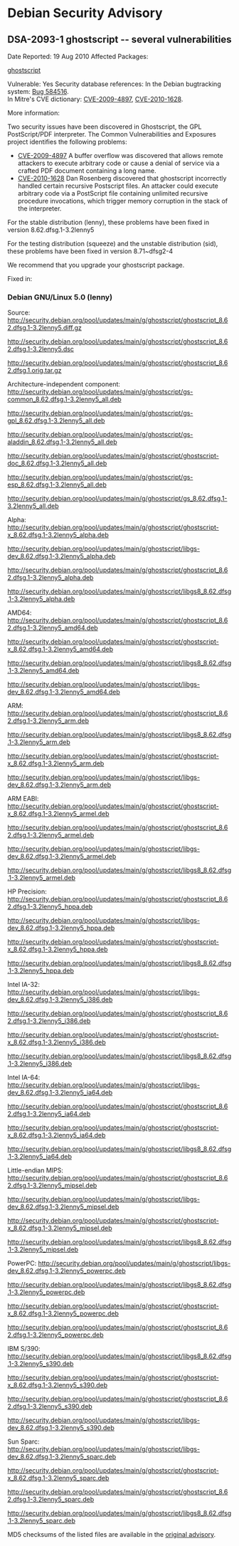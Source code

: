 
Debian Security Advisory
========================


DSA-2093-1 ghostscript -- several vulnerabilities
-------------------------------------------------



Date Reported:
19 Aug 2010
Affected Packages:

[ghostscript](https://packages.debian.org/src:ghostscript)

Vulnerable:
Yes
Security database references:
In the Debian bugtracking system: [Bug 584516](https://bugs.debian.org/cgi-bin/bugreport.cgi?bug=584516).  
In Mitre's CVE dictionary: [CVE-2009-4897](https://security-tracker.debian.org/tracker/CVE-2009-4897), [CVE-2010-1628](https://security-tracker.debian.org/tracker/CVE-2010-1628).  

More information:

Two security issues have been discovered in Ghostscript, the GPL
PostScript/PDF interpreter. The Common Vulnerabilities and Exposures
project identifies the following problems:


* [CVE-2009-4897](https://security-tracker.debian.org/tracker/CVE-2009-4897)
A buffer overflow was discovered that allows remote attackers to
 execute arbitrary code or cause a denial of service via a crafted PDF
 document containing a long name.
* [CVE-2010-1628](https://security-tracker.debian.org/tracker/CVE-2010-1628)
Dan Rosenberg discovered that ghostscript incorrectly handled certain
 recursive Postscript files. An attacker could execute arbitrary code
 via a PostScript file containing unlimited recursive procedure
 invocations, which trigger memory corruption in the stack of the
 interpreter.


For the stable distribution (lenny), these problems have been fixed in
version 8.62.dfsg.1-3.2lenny5


For the testing distribution (squeeze) and the unstable distribution (sid),
these problems have been fixed in version 8.71~dfsg2-4


We recommend that you upgrade your ghostscript package.



Fixed in:

### Debian GNU/Linux 5.0 (lenny)



Source:
 <http://security.debian.org/pool/updates/main/g/ghostscript/ghostscript_8.62.dfsg.1-3.2lenny5.diff.gz>  

<http://security.debian.org/pool/updates/main/g/ghostscript/ghostscript_8.62.dfsg.1-3.2lenny5.dsc>  

<http://security.debian.org/pool/updates/main/g/ghostscript/ghostscript_8.62.dfsg.1.orig.tar.gz>  

Architecture-independent component:
 <http://security.debian.org/pool/updates/main/g/ghostscript/gs-common_8.62.dfsg.1-3.2lenny5_all.deb>  

<http://security.debian.org/pool/updates/main/g/ghostscript/gs-gpl_8.62.dfsg.1-3.2lenny5_all.deb>  

<http://security.debian.org/pool/updates/main/g/ghostscript/gs-aladdin_8.62.dfsg.1-3.2lenny5_all.deb>  

<http://security.debian.org/pool/updates/main/g/ghostscript/ghostscript-doc_8.62.dfsg.1-3.2lenny5_all.deb>  

<http://security.debian.org/pool/updates/main/g/ghostscript/gs-esp_8.62.dfsg.1-3.2lenny5_all.deb>  

<http://security.debian.org/pool/updates/main/g/ghostscript/gs_8.62.dfsg.1-3.2lenny5_all.deb>  

Alpha:
 <http://security.debian.org/pool/updates/main/g/ghostscript/ghostscript-x_8.62.dfsg.1-3.2lenny5_alpha.deb>  

<http://security.debian.org/pool/updates/main/g/ghostscript/libgs-dev_8.62.dfsg.1-3.2lenny5_alpha.deb>  

<http://security.debian.org/pool/updates/main/g/ghostscript/ghostscript_8.62.dfsg.1-3.2lenny5_alpha.deb>  

<http://security.debian.org/pool/updates/main/g/ghostscript/libgs8_8.62.dfsg.1-3.2lenny5_alpha.deb>  

AMD64:
 <http://security.debian.org/pool/updates/main/g/ghostscript/ghostscript_8.62.dfsg.1-3.2lenny5_amd64.deb>  

<http://security.debian.org/pool/updates/main/g/ghostscript/ghostscript-x_8.62.dfsg.1-3.2lenny5_amd64.deb>  

<http://security.debian.org/pool/updates/main/g/ghostscript/libgs8_8.62.dfsg.1-3.2lenny5_amd64.deb>  

<http://security.debian.org/pool/updates/main/g/ghostscript/libgs-dev_8.62.dfsg.1-3.2lenny5_amd64.deb>  

ARM:
 <http://security.debian.org/pool/updates/main/g/ghostscript/ghostscript_8.62.dfsg.1-3.2lenny5_arm.deb>  

<http://security.debian.org/pool/updates/main/g/ghostscript/libgs8_8.62.dfsg.1-3.2lenny5_arm.deb>  

<http://security.debian.org/pool/updates/main/g/ghostscript/ghostscript-x_8.62.dfsg.1-3.2lenny5_arm.deb>  

<http://security.debian.org/pool/updates/main/g/ghostscript/libgs-dev_8.62.dfsg.1-3.2lenny5_arm.deb>  

ARM EABI:
 <http://security.debian.org/pool/updates/main/g/ghostscript/ghostscript-x_8.62.dfsg.1-3.2lenny5_armel.deb>  

<http://security.debian.org/pool/updates/main/g/ghostscript/ghostscript_8.62.dfsg.1-3.2lenny5_armel.deb>  

<http://security.debian.org/pool/updates/main/g/ghostscript/libgs-dev_8.62.dfsg.1-3.2lenny5_armel.deb>  

<http://security.debian.org/pool/updates/main/g/ghostscript/libgs8_8.62.dfsg.1-3.2lenny5_armel.deb>  

HP Precision:
 <http://security.debian.org/pool/updates/main/g/ghostscript/ghostscript_8.62.dfsg.1-3.2lenny5_hppa.deb>  

<http://security.debian.org/pool/updates/main/g/ghostscript/libgs-dev_8.62.dfsg.1-3.2lenny5_hppa.deb>  

<http://security.debian.org/pool/updates/main/g/ghostscript/ghostscript-x_8.62.dfsg.1-3.2lenny5_hppa.deb>  

<http://security.debian.org/pool/updates/main/g/ghostscript/libgs8_8.62.dfsg.1-3.2lenny5_hppa.deb>  

Intel IA-32:
 <http://security.debian.org/pool/updates/main/g/ghostscript/libgs-dev_8.62.dfsg.1-3.2lenny5_i386.deb>  

<http://security.debian.org/pool/updates/main/g/ghostscript/ghostscript_8.62.dfsg.1-3.2lenny5_i386.deb>  

<http://security.debian.org/pool/updates/main/g/ghostscript/ghostscript-x_8.62.dfsg.1-3.2lenny5_i386.deb>  

<http://security.debian.org/pool/updates/main/g/ghostscript/libgs8_8.62.dfsg.1-3.2lenny5_i386.deb>  

Intel IA-64:
 <http://security.debian.org/pool/updates/main/g/ghostscript/libgs-dev_8.62.dfsg.1-3.2lenny5_ia64.deb>  

<http://security.debian.org/pool/updates/main/g/ghostscript/ghostscript_8.62.dfsg.1-3.2lenny5_ia64.deb>  

<http://security.debian.org/pool/updates/main/g/ghostscript/ghostscript-x_8.62.dfsg.1-3.2lenny5_ia64.deb>  

<http://security.debian.org/pool/updates/main/g/ghostscript/libgs8_8.62.dfsg.1-3.2lenny5_ia64.deb>  

Little-endian MIPS:
 <http://security.debian.org/pool/updates/main/g/ghostscript/ghostscript_8.62.dfsg.1-3.2lenny5_mipsel.deb>  

<http://security.debian.org/pool/updates/main/g/ghostscript/libgs-dev_8.62.dfsg.1-3.2lenny5_mipsel.deb>  

<http://security.debian.org/pool/updates/main/g/ghostscript/ghostscript-x_8.62.dfsg.1-3.2lenny5_mipsel.deb>  

<http://security.debian.org/pool/updates/main/g/ghostscript/libgs8_8.62.dfsg.1-3.2lenny5_mipsel.deb>  

PowerPC:
 <http://security.debian.org/pool/updates/main/g/ghostscript/libgs-dev_8.62.dfsg.1-3.2lenny5_powerpc.deb>  

<http://security.debian.org/pool/updates/main/g/ghostscript/libgs8_8.62.dfsg.1-3.2lenny5_powerpc.deb>  

<http://security.debian.org/pool/updates/main/g/ghostscript/ghostscript-x_8.62.dfsg.1-3.2lenny5_powerpc.deb>  

<http://security.debian.org/pool/updates/main/g/ghostscript/ghostscript_8.62.dfsg.1-3.2lenny5_powerpc.deb>  

IBM S/390:
 <http://security.debian.org/pool/updates/main/g/ghostscript/libgs8_8.62.dfsg.1-3.2lenny5_s390.deb>  

<http://security.debian.org/pool/updates/main/g/ghostscript/ghostscript-x_8.62.dfsg.1-3.2lenny5_s390.deb>  

<http://security.debian.org/pool/updates/main/g/ghostscript/ghostscript_8.62.dfsg.1-3.2lenny5_s390.deb>  

<http://security.debian.org/pool/updates/main/g/ghostscript/libgs-dev_8.62.dfsg.1-3.2lenny5_s390.deb>  

Sun Sparc:
 <http://security.debian.org/pool/updates/main/g/ghostscript/libgs-dev_8.62.dfsg.1-3.2lenny5_sparc.deb>  

<http://security.debian.org/pool/updates/main/g/ghostscript/ghostscript-x_8.62.dfsg.1-3.2lenny5_sparc.deb>  

<http://security.debian.org/pool/updates/main/g/ghostscript/ghostscript_8.62.dfsg.1-3.2lenny5_sparc.deb>  

<http://security.debian.org/pool/updates/main/g/ghostscript/libgs8_8.62.dfsg.1-3.2lenny5_sparc.deb>  


MD5 checksums of the listed files are available in the [original advisory](https://lists.debian.org/debian-security-announce/2010/msg00139.html).





